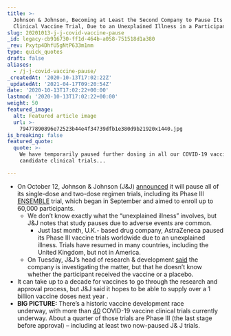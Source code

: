 ```yaml
---
title: >-
  Johnson & Johnson, Becoming at Least the Second Company to Pause Its Covid-19
  Clinical Vaccine Trial, Due to an Unexplained Illness in a Participant.
slug: 20201013-j-j-covid-vaccine-pause
_id: legacy-cb916730-ff1d-464b-a058-751518d1a380
_rev: Pxytp4DhfU5gNtP633m1nm
type: quick_quotes
draft: false
aliases:
  - /j-j-covid-vaccine-pause/
_createdAt: '2020-10-13T17:02:22Z'
_updatedAt: '2021-04-17T09:20:54Z'
date: '2020-10-13T17:02:22+00:00'
lastmod: '2020-10-13T17:02:22+00:00'
weight: 50
featured_image:
  alt: Featured article image
  url: >-
    79477890896e72523b44e4f34739dfb1e380d9b21920x1440.jpg
is_breaking: false
featured_quote:
  quote: >-
    We have temporarily paused further dosing in all our COVID-19 vaccine
    candidate clinical trials...

---
```

* On October 12, Johnson & Johnson (J&J) [announced](https://www.jnj.com/our-company/johnson-johnson-temporarily-pauses-all-dosing-in-our-janssen-covid-19-vaccine-candidate-clinical-trials) it will pause all of its single-dose and two-dose regimen trials, including its Phase III [ENSEMBLE](https://www.jnj.com/coronavirus/covid-19-phase-3-study-clinical-protocol) trial, which began in September and aimed to enroll up to 60,000 participants.
  * We don’t know exactly what the “unexplained illness” involves, but J&J notes that study pauses due to adverse events are common.
      * Just last month, U.K.- based drug company, AstraZeneca paused its Phase III vaccine trials worldwide due to an unexplained illness. Trials have resumed in many countries, including the United Kingdom, but not in America.
  * On Tuesday, J&J’s head of research & development [said](https://www.reuters.com/article/us-health-coronavirus-johnson-johnson/jj-says-review-of-illness-that-led-to-pause-of-coronavirus-vaccine-trial-could-take-days-idUSKBN26Y01Q) the company is investigating the matter, but that he doesn’t know whether the participant received the vaccine or a placebo.
* It can take up to a decade for vaccines to go through the research and approval process, but J&J said it hopes to be able to supply over a 1 billion vaccine doses next year .
* **BIG PICTURE:** There’s a historic vaccine development race underway, with more than [40](https://www.nytimes.com/interactive/2020/science/coronavirus-vaccine-tracker.html) COVID-19 vaccine clinical trials currently underway. About a quarter of those trials are Phase III (the last stage before approval) – including at least two now-paused J& J trials.